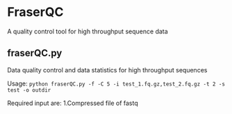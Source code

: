 # FraserQC
A quality control tool for high throughput sequence data

## fraserQC.py
Data quality control and data statistics for high throughput sequences

Usage:
`python fraserQC.py -f -C 5 -i test_1.fq.gz,test_2.fq.gz -t 2 -s test -o outdir`


Required input are:
1.Compressed file of fastq

